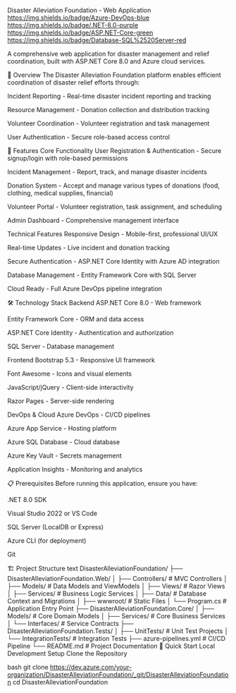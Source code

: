 
Disaster Alleviation Foundation - Web Application
https://img.shields.io/badge/Azure-DevOps-blue
https://img.shields.io/badge/.NET-8.0-purple
https://img.shields.io/badge/ASP.NET-Core-green
https://img.shields.io/badge/Database-SQL%2520Server-red

A comprehensive web application for disaster management and relief coordination, built with ASP.NET Core 8.0 and Azure cloud services.

🌟 Overview
The Disaster Alleviation Foundation platform enables efficient coordination of disaster relief efforts through:

Incident Reporting - Real-time disaster incident reporting and tracking

Resource Management - Donation collection and distribution tracking

Volunteer Coordination - Volunteer registration and task management

User Authentication - Secure role-based access control

🚀 Features
Core Functionality
User Registration & Authentication - Secure signup/login with role-based permissions

Incident Management - Report, track, and manage disaster incidents

Donation System - Accept and manage various types of donations (food, clothing, medical supplies, financial)

Volunteer Portal - Volunteer registration, task assignment, and scheduling

Admin Dashboard - Comprehensive management interface

Technical Features
Responsive Design - Mobile-first, professional UI/UX

Real-time Updates - Live incident and donation tracking

Secure Authentication - ASP.NET Core Identity with Azure AD integration

Database Management - Entity Framework Core with SQL Server

Cloud Ready - Full Azure DevOps pipeline integration

🛠 Technology Stack
Backend
ASP.NET Core 8.0 - Web framework

Entity Framework Core - ORM and data access

ASP.NET Core Identity - Authentication and authorization

SQL Server - Database management

Frontend
Bootstrap 5.3 - Responsive UI framework

Font Awesome - Icons and visual elements

JavaScript/jQuery - Client-side interactivity

Razor Pages - Server-side rendering

DevOps & Cloud
Azure DevOps - CI/CD pipelines

Azure App Service - Hosting platform

Azure SQL Database - Cloud database

Azure Key Vault - Secrets management

Application Insights - Monitoring and analytics

📋 Prerequisites
Before running this application, ensure you have:

.NET 8.0 SDK

Visual Studio 2022 or VS Code

SQL Server (LocalDB or Express)

Azure CLI (for deployment)

Git

🏗 Project Structure
text
DisasterAlleviationFoundation/
├── DisasterAlleviationFoundation.Web/
│   ├── Controllers/          # MVC Controllers
│   ├── Models/              # Data Models and ViewModels
│   ├── Views/               # Razor Views
│   ├── Services/            # Business Logic Services
│   ├── Data/                # Database Context and Migrations
│   ├── wwwroot/             # Static Files
│   └── Program.cs           # Application Entry Point
├── DisasterAlleviationFoundation.Core/
│   ├── Models/              # Core Domain Models
│   ├── Services/            # Core Business Services
│   └── Interfaces/          # Service Contracts
├── DisasterAlleviationFoundation.Tests/
│   ├── UnitTests/           # Unit Test Projects
│   └── IntegrationTests/    # Integration Tests
├── azure-pipelines.yml      # CI/CD Pipeline
└── README.md               # Project Documentation
🚀 Quick Start
Local Development Setup
Clone the Repository

bash
git clone https://dev.azure.com/your-organization/DisasterAlleviationFoundation/_git/DisasterAlleviationFoundation
cd DisasterAlleviationFoundation
